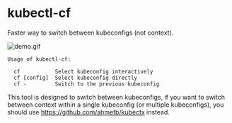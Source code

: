 # kubectl-cf

Faster way to switch between kubeconfigs (not context).

![demo.gif](https://github.com/spongeprojects/kubectl-cf/blob/main/assets/demo.gif?raw=true)

```
Usage of kubectl-cf:

  cf           Select kubeconfig interactively
  cf [config]  Select kubeconfig directly
  cf -         Switch to the previous kubeconfig
```

This tool is designed to switch between kubeconfigs, if you want to switch between context within a single kubeconfig (or multiple kubeconfigs), you should use https://github.com/ahmetb/kubectx instead.
